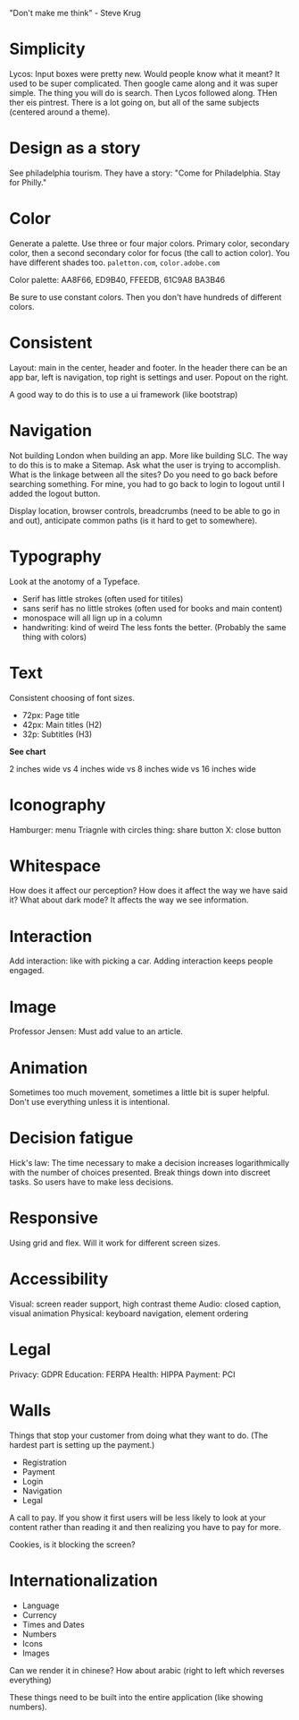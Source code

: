 "Don't make me think" - Steve Krug

# Simplicity
Lycos: Input boxes were pretty new. Would people know what it meant? It used to be super complicated. Then google came along and it was super simple. The thing you will do is search. Then Lycos followed along.
THen ther eis pintrest. There is a lot going on, but all of the same subjects (centered around a theme).

# Design as a story
See philadelphia tourism. They have a story: "Come for Philadelphia. Stay for Philly." 

# Color
Generate a palette. Use three or four major colors. Primary color, secondary color, then a second secondary color for focus (the call to action color). You have different shades too.
`paletton.com`, `color.adobe.com`

Color palette: AA8F66, ED9B40, FFEEDB, 61C9A8 BA3B46

Be sure to use constant colors. Then you don't have hundreds of different colors.

# Consistent
Layout: main in the center, header and footer. In the header there can be an app bar, left is navigation, top right is settings and user. Popout on the right.

A good way to do this is to use a ui framework (like bootstrap)

# Navigation
Not building London when building an app. More like building SLC. The way to do this is to make a Sitemap. Ask what the user is trying to accomplish. What is the linkage between all the sites? Do you need to go back before searching something. For mine, you had to go back to login to logout until I added the logout button.

Display location, browser controls, breadcrumbs (need to be able to go in and out), anticipate common paths (is it hard to get to somewhere).

# Typography
Look at the anotomy of a Typeface.
- Serif has little strokes (often used for titiles)
- sans serif has no little strokes (often used for books and main content)
- monospace will all lign up in a column
- handwriting: kind of weird
The less fonts the better. (Probably the same thing with colors)

# Text
Consistent choosing of font sizes.
- 72px: Page title
- 42px: Main titles (H2)
- 32p: Subtitles (H3)

**See chart**

2 inches wide vs 4 inches wide vs 8 inches wide vs 16 inches wide

# Iconography
Hamburger: menu
Triagnle with circles thing: share button
X: close button

# Whitespace
How does it affect our perception? How does it affect the way we have said it? What about dark mode? It affects the way we see information.

# Interaction
Add interaction: like with picking a car. Adding interaction keeps people engaged. 

# Image
Professor Jensen: Must add value to an article.

# Animation
Sometimes too much movement, sometimes a little bit is super helpful. Don't use everything unless it is intentional.

# Decision fatigue
Hick's law: The time necessary to make a decision increases logarithmically with the number of choices presented. Break things down into discreet tasks. So users have to make less decisions.

# Responsive
Using grid and flex. Will it work for different screen sizes.

# Accessibility
Visual: screen reader support, high contrast theme
Audio: closed caption, visual animation
Physical: keyboard navigation, element ordering

# Legal
Privacy: GDPR
Education: FERPA
Health: HIPPA
Payment: PCI

# Walls
Things that stop your customer from doing what they want to do. (The hardest part is setting up the payment.)
- Registration
- Payment
- Login
- Navigation
- Legal

A call to pay. If you show it first users will be less likely to look at your content rather than reading it and then realizing you have to pay for more.

Cookies, is it blocking the screen?

# Internationalization
- Language
- Currency
- Times and Dates
- Numbers
- Icons
- Images

Can we render it in chinese? How about arabic (right to left which reverses everything)

These things need to be built into the entire application (like showing numbers).